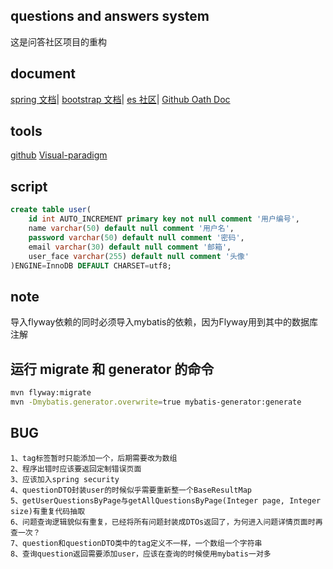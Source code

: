 ## questions and answers system
这是问答社区项目的重构
## document
[spring 文档](https://spring.io/guides)|
[bootstrap 文档](https://www.bootcss.com/)|
[es 社区](https://elasticsearch.cn/)|
[Github Oath Doc](https://docs.github.com/en/free-pro-team@latest/developers/apps/building-oauth-apps)
## tools
[github](https://github.com/btoob/QAsys)
[Visual-paradigm](https://www.visual-paradigm.com)
## script
```sql
create table user(
    id int AUTO_INCREMENT primary key not null comment '用户编号',
    name varchar(50) default null comment '用户名',
    password varchar(50) default null comment '密码',
    email varchar(30) default null comment '邮箱',
    user_face varchar(255) default null comment '头像'
)ENGINE=InnoDB DEFAULT CHARSET=utf8;
```
## note
导入flyway依赖的同时必须导入mybatis的依赖，因为Flyway用到其中的数据库注解
## 运行 migrate 和 generator 的命令
```bash
mvn flyway:migrate
mvn -Dmybatis.generator.overwrite=true mybatis-generator:generate
```
## BUG
```text
1、tag标签暂时只能添加一个，后期需要改为数组
2、程序出错时应该要返回定制错误页面
3、应该加入spring security
4、questionDTO封装user的时候似乎需要重新整一个BaseResultMap
5、getUserQuestionsByPage与getAllQuestionsByPage(Integer page, Integer size)有重复代码抽取
6、问题查询逻辑貌似有重复，已经将所有问题封装成DTOs返回了，为何进入问题详情页面时再查一次？
7、question和questionDTO类中的tag定义不一样，一个数组一个字符串
8、查询question返回需要添加user，应该在查询的时候使用mybatis一对多
```